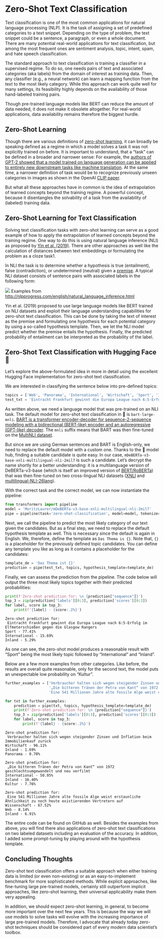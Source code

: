 # Zero-Shot Text Classification

Text classification is one of the most common applications for natural language processing (NLP). It is the task of 
assigning a set of predefined categories to a text snippet. Depending on the type of problem, the text snippet could be 
a sentence, a paragraph, or even a whole document. There are many potential real-world applications for text classification, 
but among the most frequent ones are sentiment analysis, topic, intent, spam, and hate speech classification.

The standard approach to text classification is training a classifier in a supervised regime. To do so, one needs pairs 
of text and associated categories (aka labels) from the domain of interest as training data. Then, any classifier (e.g., a neural network) 
can learn a mapping function from the text to the most likely category. While this approach can work quite well for many 
settings, its feasibility highly depends on the availability of those hand-labeled training pairs. 

Though pre-trained language models like BERT can reduce the amount of data needed, it does not make it 
obsolete altogether. For real-world applications, data availability remains therefore the biggest hurdle.


## Zero-Shot Learning
Though there are various definitions of [zero-shot learning][1], it can broadly be speaking defined as a regime in which a 
model solves a task it was not explicitly trained on before. 
It is important to understand, that a “task” can be defined in a broader and narrower sense: For example, the [authors of 
GPT-2 showed that a model trained on language generation can be applied to entirely new downstream tasks like machine 
translation][2]. At the same time, a narrower definition of task would be to recognize previously unseen categories in 
images as shown in the OpenAI [CLIP paper][3].  

But what all these approaches have in common is the idea of extrapolation of learned concepts beyond the training regime. 
A powerful concept, because it disentangles the solvability of a task from the availability of (labeled) training data.

## Zero-Shot Learning for Text Classification
Solving text classification tasks with zero-shot learning can serve as a good example of how to apply the extrapolation 
of learned concepts beyond the training regime. One way to do this is using natural language inference (NLI) as 
proposed by [Yin et al. (2019)][4]. There are other approaches as well like the calculation of distances between text 
embeddings or formulating the problem as a cloze task1.

In NLI the task is to determine whether a hypothesis is true (entailment), false (contradiction), or undetermined 
(neutral) given a [premise][5]. A typical NLI dataset consists of sentence pairs with associated labels in the following form:

![](https://joeddav.github.io/blog/images/zsl/nli-examples.png)
Examples from http://nlpprogress.com/english/natural_language_inference.html

Yin et al. (2019) proposed to use large language models like BERT trained on NLI datasets and exploit their language 
understanding capabilities for zero-shot text classification. This can be done by taking the text of interest as the 
premise and formulating one hypothesis for each potential category by using a so-called hypothesis template. 
Then, we let the NLI model predict whether the premise entails the hypothesis. Finally, the predicted probability 
of entailment can be interpreted as the probability of the label.

## Zero-Shot Text Classification with Hugging Face 🤗

Let’s explore the above-formulated idea in more in detail using the excellent Hugging Face implementation for zero-shot 
text classification.

We are interested in classifying the sentence below into pre-defined topics:

```python
topics = ['Web', 'Panorama', 'International', 'Wirtschaft', 'Sport', 'Inland', 'Etat', 'Wissenschaft', 'Kultur']
test_txt = 'Eintracht Frankfurt gewinnt die Europa League nach 6:5-Erfolg im Elfmeterschießen gegen die Glasgow Rangers'
```

As written above, we need a language model that was pre-trained on an NLI task. The default model for zero-shot text 
classification in 🤗 is `bart-large-mnli`. [BART is a transformer encoder-decoder for sequence-2-sequence modeling with a 
bidirectional (BERT-like) encoder and an autoregressive (GPT-like) decoder][6]. The `mnli` suffix means that BART was then 
fine-tuned on the [MultiNLI dataset][7].

But since we are using German sentences and BART is English-only, we need to replace the default model with a custom one. 
Thanks to the 🤗 model hub, finding a suitable candidate is quite easy. In our case, 
`mDeBERTa-v3-base-xnli-multilingual-nli-2mil7` is such a candidate. Let’s decrypt the name shortly for a better 
understanding: it is a multilanguage version of DeBERTa-v3-base (which is itself an improved version of [BERT/RoBERTa][8]) 
that was then fine-tuned on two cross-lingual NLI datasets ([XNLI][9] and [multilingual-NLI-26lang][10]).

With the correct task and the correct model, we can now instantiate the pipeline:

```python
from transformers import pipeline
model = 'MoritzLaurer/mDeBERTa-v3-base-xnli-multilingual-nli-2mil7'
pipe = pipeline(task='zero-shot-classification', model=model, tokenizer=model)
```

Next, we call the pipeline to predict the most likely category of our text given the candidates. But as a final step, 
we need to replace the default hypothesis template as well. This is necessary since the default is again in English. 
We, therefore, define the template as `Das Thema is {}`. Note that, `{}` is a placeholder for the previously defined 
topic candidates. You can define any template you like as long as it contains a placeholder for the candidates:

```python
template_de = 'Das Thema ist {}'
prediction = pipe(test_txt, topics, hypothesis_template=template_de)
```

Finally, we can assess the prediction from the pipeline. The code below will output the three most likely topics 
together with their predicted probabilities:

```python
print(f'Zero-shot prediction for: \n {prediction["sequence"]}')
top_3 = zip(prediction['labels'][0:3], prediction['scores'][0:3])
for label, score in top_3:
    print(f'{label} - {score:.2%}')
```

```
Zero-shot prediction for: 
 Eintracht Frankfurt gewinnt die Europa League nach 6:5-Erfolg im Elfmeterschießen gegen die Glasgow Rangers
Sport - 77.41%
International - 15.69%
Inland - 5.29%
```

As one can see, the zero-shot model produces a reasonable result with “Sport” being the most likely topic followed by 
“International” and “Inland”.

Below are a few more examples from other categories. Like before, the results are overall quite reasonable, only for 
the second text, the model puts an unexpectable low probability on “Kultur”.

```python
further_examples = ['Verbraucher halten sich wegen steigender Zinsen und Inflation beim Immobilienkauf zurück',
                    '„Die bitteren Tränen der Petra von Kant“ von 1972 geschlechtsumgewandelt und neu verfilmt',
                    'Eine 541 Millionen Jahre alte fossile Alge weist erstaunliche Ähnlichkeit zu noch heute existierenden Vertretern auf']

for txt in further_examples:
    prediction = pipe(txt, topics, hypothesis_template=template_de)
    print(f'Zero-shot prediction for: \n {prediction["sequence"]}')
    top_3 = zip(prediction['labels'][0:3], prediction['scores'][0:3])
    for label, score in top_3:
        print(f'{label} - {score:.2%}')
```

```
Zero-shot prediction for: 
 Verbraucher halten sich wegen steigender Zinsen und Inflation beim Immobilienkauf zurück
Wirtschaft - 96.11%
Inland - 1.69%
Panorama - 0.70%

Zero-shot prediction for: 
 „Die bitteren Tränen der Petra von Kant“ von 1972 geschlechtsumgewandelt und neu verfilmt
International - 50.95%
Inland - 16.40%
Kultur - 7.76%

Zero-shot prediction for: 
 Eine 541 Millionen Jahre alte fossile Alge weist erstaunliche Ähnlichkeit zu noch heute existierenden Vertretern auf
Wissenschaft - 67.52%
Web - 8.14%
Inland - 6.91%
```

The entire code can be found on GitHub as well. Besides the examples from above, you will find there also applications 
of zero-shot text classifications on two labeled datasets including an evaluation of the accuracy. In addition, I added 
some prompt-tuning by playing around with the hypothesis template.

## Concluding Thoughts
Zero-shot text classification offers a suitable approach when either training data is limited (or even non-existing) 
or as an easy-to-implement benchmark for more sophisticated methods. While explicit approaches, like fine-tuning large 
pre-trained models, certainly still outperform implicit approaches, like zero-shot learning, their universal 
applicability make them very appealing.

In addition, we should expect zero-shot learning, in general, to become more important over the next few years. 
This is because the way we will use models to solve tasks will evolve with the increasing importance of large 
pre-trained models. Therefore, I advocate that already today zero-shot techniques should be considered part of every 
modern data scientist’s toolbox. 

[1]: https://joeddav.github.io/blog/2020/05/29/ZSL.html
[2]: https://d4mucfpksywv.cloudfront.net/better-language-models/language_models_are_unsupervised_multitask_learners.pdf
[3]: https://arxiv.org/pdf/2103.00020.pdf
[4]: https://arxiv.org/pdf/1909.00161.pdf 
[5]: http://nlpprogress.com/english/natural_language_inference.html
[6]: https://arxiv.org/pdf/1910.13461.pdf
[7]: https://huggingface.co/datasets/multi_nli
[8]: https://arxiv.org/pdf/2006.03654.pdf
[9]: https://huggingface.co/datasets/xnli
[10]: https://huggingface.co/datasets/MoritzLaurer/multilingual-NLI-26lang-2mil7
